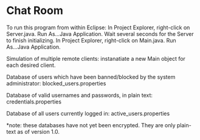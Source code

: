 # Chat Room
To run this program from within Eclipse:
In Project Explorer, right-click on Server.java. Run As...Java Application.
Wait several seconds for the Server to finish initializing.
In Project Explorer, right-click on Main.java.  Run As...Java Application.

Simulation of multiple remote clients:
instanatiate a new Main object for each desired client.

Database of users which have been banned/blocked by the system administrator:
blocked_users.properties

Database of valid usernames and passwords, in plain text:
credentials.properties

Database of all users currently logged in:
active_users.properties

*note: these databases have not yet been encrypted.  They are only plain-text
as of version 1.0.

